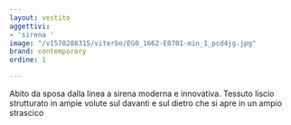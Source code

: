 ```yaml
---
layout: vestito
aggettivi:
- 'sirena '
image: "/v1570288315/viterbo/EG0_1662-E0701-min_1_pcd4jg.jpg"
brand: contemporary
ordine: 1

---
```

Abito da sposa dalla linea a sirena moderna e innovativa. Tessuto liscio strutturato in ampie volute sul davanti e sul dietro che si apre in un ampio strascico